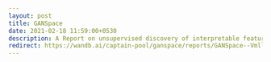 ```yaml
---
layout: post
title: GANSpace
date: 2021-02-18 11:59:00+0530
description: A Report on unsupervised discovery of interpretable feature directions in pre-trained GANs
redirect: https://wandb.ai/captain-pool/ganspace/reports/GANSpace--VmlldzozODczMDE
---
```

